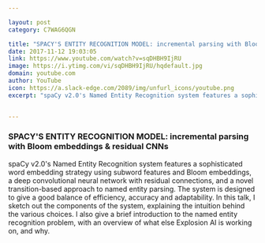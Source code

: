 ```yaml
---

layout: post
category: C7WAG6QGN

title: "SPACY'S ENTITY RECOGNITION MODEL: incremental parsing with Bloom embeddings &amp; residual CNNs"
date: 2017-11-12 19:03:05
link: https://www.youtube.com/watch?v=sqDHBH9IjRU
image: https://i.ytimg.com/vi/sqDHBH9IjRU/hqdefault.jpg
domain: youtube.com
author: YouTube
icon: https://a.slack-edge.com/2089/img/unfurl_icons/youtube.png
excerpt: "spaCy v2.0's Named Entity Recognition system features a sophisticated word embedding strategy using subword features and Bloom embeddings, a deep convolutional neural network with residual connections, and a novel transition-based approach to named entity parsing. The system is designed to give a good balance of efficiency, accuracy and adaptability. In this talk, I sketch out the components of the system, explaining the intuition behind the various choices. I also give a brief introduction to the named entity recognition problem, with an overview of what else Explosion AI is working on, and why."


---
```


### SPACY'S ENTITY RECOGNITION MODEL: incremental parsing with Bloom embeddings &amp; residual CNNs

spaCy v2.0's Named Entity Recognition system features a sophisticated word embedding strategy using subword features and Bloom embeddings, a deep convolutional neural network with residual connections, and a novel transition-based approach to named entity parsing. The system is designed to give a good balance of efficiency, accuracy and adaptability. In this talk, I sketch out the components of the system, explaining the intuition behind the various choices. I also give a brief introduction to the named entity recognition problem, with an overview of what else Explosion AI is working on, and why.
